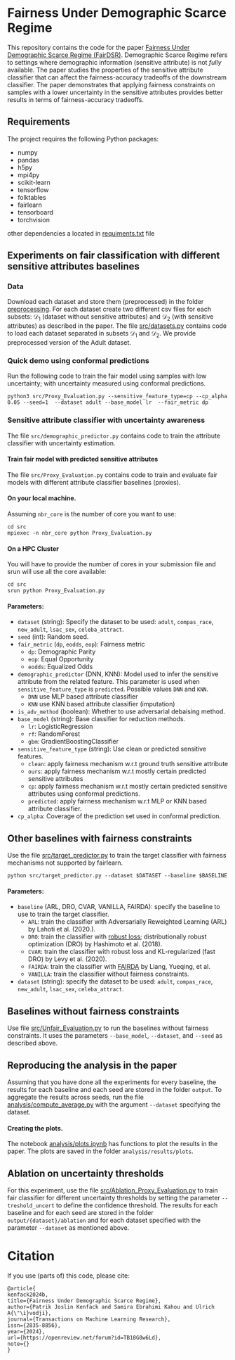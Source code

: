 
# Fairness Under Demographic Scarce Regime

This repository contains the code for the paper [Fairness Under Demographic Scarce Regime (FairDSR)](https://openreview.net/forum?id=TB18G0w6Ld). Demographic Scarce Regime refers to settings where demographic information (sensitive attribute) is not *fully* available.  The paper studies the properties of the sensitive attribute classifier that can affect the fairness-accuracy tradeoffs of the downstream classifier. The paper demonstrates that applying fairness constraints on samples with a lower uncertainty in the sensitive attributes provides better results in terms of fairness-accuracy tradeoffs. 

## Requirements
The project requires the following Python packages:

* numpy
* pandas
* h5py
* mpi4py
* scikit-learn 
* tensorflow 
* folktables
* fairlearn 
* tensorboard
* torchvision

other dependencies a located in [requiments.txt](./README.md) file

## Experiments on fair classification with different sensitive attributes baselines

### Data 

Download each dataset and store them  (preprocessed) in the folder [preprocessing](./preprocessing/). For each dataset create two different csv files for each subsets: $\mathcal{D}_1$ (dataset without sensitive attributes) and $\mathcal{D}_2$ (with sensitive attributes) as described in the paper. The file [src/datasets.py](src/datasets.py) contains code to load each dataset separated in subsets $\mathcal{D}_1$ and $\mathcal{D}_2$. We provide preprocessed version of the Adult dataset.

### Quick demo using conformal predictions  

Run the following code to train the fair model using samples with low uncertainty; with uncertainty measured using conformal predictions. 

```
python3 src/Proxy_Evaluation.py --sensitive_feature_type=cp --cp_alpha 0.05 --seed=1  --dataset adult --base_model lr  --fair_metric dp 
```

### Sensitive attribute classifier with uncertainty awareness
The file `src/demographic_predictor.py` contains code to train the attribute classifier with uncertainty estimation. 

#### Train fair model with predicted sensitive attributes 
The file `src/Proxy_Evaluation.py` contains code to train and evaluate fair models with different attribute classifier baselines (proxies).

#### On your local machine. 
Assuming `nbr_core` is the number of core you want to use:
```
cd src
mpiexec -n nbr_core python Proxy_Evaluation.py
```

#### On a HPC Cluster
You will have to provide the number of cores in your submission file and srun will use all the core available:
```
cd src
srun python Proxy_Evaluation.py
```

#### Parameters:
* `dataset` (string): Specify the dataset to be used:  `adult`, `compas_race`, `new_adult`, `lsac_sex`, `celeba_attract`.
* `seed` (int): Random seed.
* `fair_metric` (`dp`, `eodds`, `eop`): Fairness metric 
  - `dp`: Demographic Parity
  - `eop`: Equal Opportunity
  - `eodds`: Equalized Odds
* `demographic_predictor` (DNN, KNN): Model used to infer the sensitive attribute from the related feature. This parameter is used when `sensitive_feature_type` is `predicted`. Possible values `DNN` and `KNN`. 
  - `DNN` use MLP based attribute classifier
  - `KNN` use KNN based attribute classifier (imputation)
* `is_adv_method` (boolean): Whether to use adversarial debaising method.
* `base_model` (string): Base classifier for reduction methods. 
  - `lr`: LogisticRegression
  - `rf`: RandomForest
  - `gbm`: GradientBoostingClassifier
* `sensitive_feature_type` (string): Use clean or predicted sensitive features. 
  - `clean`: apply fairness mechanism w.r.t  ground truth sensitive attribute  
  - `ours`: apply fairness mechanism w.r.t mostly certain predicted sensitive attributes
  - `cp`: apply fairness mechanism w.r.t mostly certain predicted sensitive attributes using conformal predictions. 
  - `predicted`: apply fairness mechanism w.r.t MLP or KNN based attribute classifier. 
* `cp_alpha`: Coverage of the prediction set used in conformal prediction.

## Other baselines with fairness constraints
Use the file [src/target_predictor.py](./src/target_predictor.py) to train the target classifier with fairness mechanisms not supported by fairlearn. 

```
python src/target_predictor.py --dataset $DATASET --baseline $BASELINE
```

#### Parameters:

* `baseline` (ARL, DRO, CVAR, VANILLA, FAIRDA): specify the baseline to use to train the target classifier. 
  - `ARL`: train the classifier with Adversarially Reweighted Learning (ARL) by Lahoti et al. (2020.). 
  - `DRO`:  train the classifier with [robust loss](https://github.com/daniellevy/fast-dro);  distributionally robust optimization (DRO) by Hashimoto et al. (2018). 
  - `CVAR`:  train the classifier with robust loss and KL-regularized (fast DRO) by Levy et al. (2020). 
  - `FAIRDA`: train the classifier with [FAIRDA](https://www.frontiersin.org/articles/10.3389/fdata.2022.1049565) by Liang, Yueqing, et al. 
  - `VANILLA`: train the classifier without fairness constraints. 
* `dataset` (string): specify the dataset to be used:  `adult`, `compas_race`, `new_adult`, `lsac_sex`, `celeba_attract`. 


## Baselines without fairness constraints
Use file [src/Unfair_Evaluation.py](./src/Unfair_Evaluation.py) to run the baselines without fairness constraints. It uses the parameters `--base_model`, `--dataset`, and `--seed` as described above. 

## Reproducing the analysis in the paper
Assuming that you have done all the experiments for every baseline, the results for each baseline and each seed are stored in the folder `output`. 
To aggregate the results across seeds, run the file [analysis/compute_average.py](analysis/compute_average.py) with the argument `--dataset` specifying the dataset.


#### Creating the plots. 
The notebook [analysis/plots.ipynb](./analysis/plots.ipynb) has functions to plot the results in the paper. The plots are saved in the folder `analysis/results/plots`. 

## Ablation on uncertainty thresholds 
For this experiment, use the file [src/Ablation_Proxy_Evaluation.py](src/Ablation_Proxy_Evaluation.py) to train fair classifier for different uncertainty thresholds by setting the parameter `--treshold_uncert` to define the confidence threshold. The results for each baseline and for each seed are stored in the folder `output/{dataset}/ablation` and for each dataset specified with the parameter `--dataset` as mentioned above.  

# Citation
If you use (parts of) this code, please cite: 

```
@article{
kenfack2024b,
title={Fairness Under Demographic Scarce Regime},
author={Patrik Joslin Kenfack and Samira Ebrahimi Kahou and Ulrich A{\"\i}vodji},
journal={Transactions on Machine Learning Research},
issn={2835-8856},
year={2024},
url={https://openreview.net/forum?id=TB18G0w6Ld},
note={}
}
```